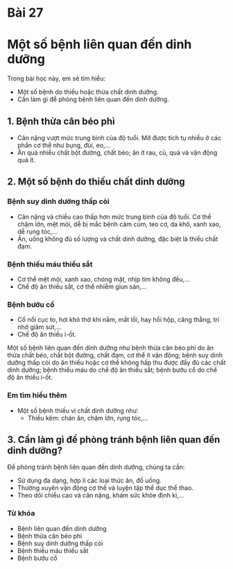 # Bài 27
# Một số bệnh liên quan đến dinh dưỡng

Trong bài học này, em sẽ tìm hiểu:
- Một số bệnh do thiếu hoặc thừa chất dinh dưỡng.
- Cần làm gì để phòng bệnh liên quan đến dinh dưỡng.

## 1. Bệnh thừa cân béo phì
- Cân nặng vượt mức trung bình của độ tuổi. Mỡ được tích tụ nhiều ở các phần cơ thể như bụng, đùi, eo,...
- Ăn quá nhiều chất bột đường, chất béo; ăn ít rau, củ, quả và vận động quá ít.

## 2. Một số bệnh do thiếu chất dinh dưỡng
### Bệnh suy dinh dưỡng thấp còi
- Cân nặng và chiều cao thấp hơn mức trung bình của độ tuổi. Cơ thể chậm lớn, mệt mỏi, dễ bị mắc bệnh cảm cúm, teo cơ, da khô, xanh xao, dễ rụng tóc,...
- Ăn, uống không đủ số lượng và chất dinh dưỡng, đặc biệt là thiếu chất đạm.

### Bệnh thiếu máu thiếu sắt
- Cơ thể mệt mỏi, xanh xao, chóng mặt, nhịp tim không đều,...
- Chế độ ăn thiếu sắt, cơ thể nhiễm giun sán,...

### Bệnh bướu cổ
- Cổ nổi cục to, hơi khó thở khi nằm, mắt lồi, hay hồi hộp, căng thẳng, trí nhớ giảm sút,...
- Chế độ ăn thiếu i-ốt.

Một số bệnh liên quan đến dinh dưỡng như bệnh thừa cân béo phì do ăn thừa chất béo, chất bột đường, chất đạm, cơ thể ít vận động; bệnh suy dinh dưỡng thấp còi do ăn thiếu hoặc cơ thể không hấp thu được đầy đủ các chất dinh dưỡng; bệnh thiếu máu do chế độ ăn thiếu sắt; bệnh bướu cổ do chế độ ăn thiếu i-ốt.

### Em tìm hiểu thêm
- Một số bệnh thiếu vi chất dinh dưỡng như:
    - Thiếu kẽm: chán ăn, chậm lớn, rụng tóc,...

## 3. Cần làm gì để phòng tránh bệnh liên quan đến dinh dưỡng?
Để phòng tránh bệnh liên quan đến dinh dưỡng, chúng ta cần:
- Sử dụng đa dạng, hợp lí các loại thức ăn, đồ uống.
- Thường xuyên vận động cơ thể và luyện tập thể dục thể thao.
- Theo dõi chiều cao và cân nặng, khám sức khỏe định kì,...

### Từ khóa
- Bệnh liên quan đến dinh dưỡng
- Bệnh thừa cân béo phì
- Bệnh suy dinh dưỡng thấp còi
- Bệnh thiếu máu thiếu sắt
- Bệnh bướu cổ
